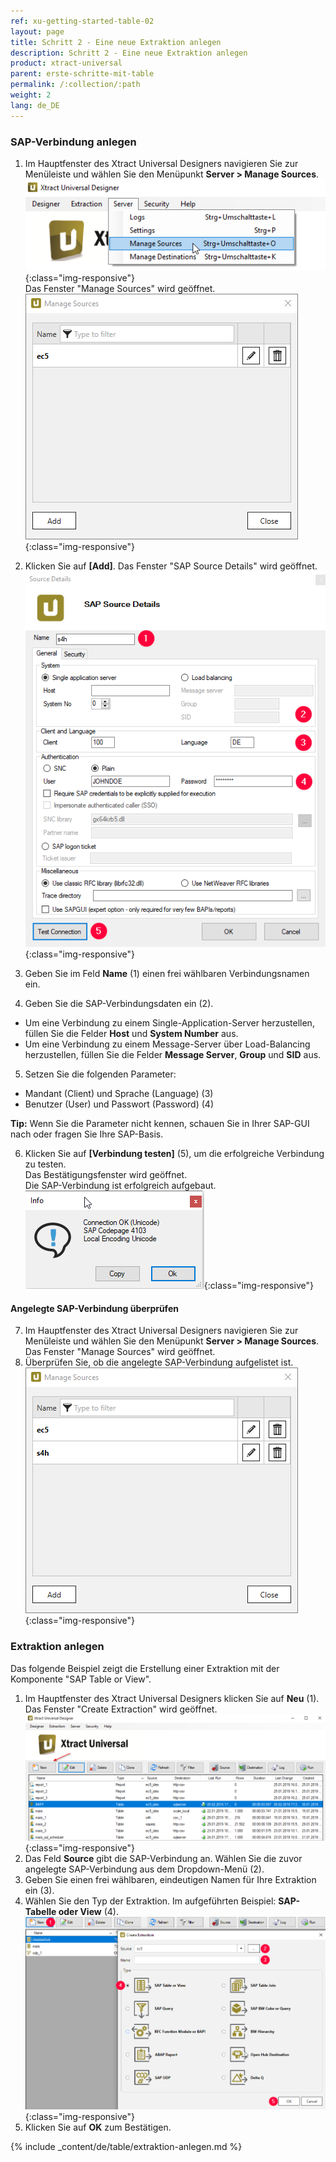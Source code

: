 ```yaml
---
ref: xu-getting-started-table-02
layout: page
title: Schritt 2 - Eine neue Extraktion anlegen
description: Schritt 2 - Eine neue Extraktion anlegen
product: xtract-universal
parent: erste-schritte-mit-table
permalink: /:collection/:path
weight: 2
lang: de_DE
---
```

### SAP-Verbindung anlegen

1. Im Hauptfenster des Xtract Universal Designers navigieren Sie zur Menüleiste und wählen Sie den Menüpunkt **Server > Manage Sources**.<br>
![XU-Create-Connection-1](/img/content/server_manage_sources.png){:class="img-responsive"}<br>
Das Fenster "Manage Sources" wird geöffnet.<br>
![XU-Create-Connection-2](/img/content/xu_manage_source.png){:class="img-responsive"}<br>

2. Klicken Sie auf **[Add]**. Das Fenster "SAP Source Details" wird geöffnet.<br>
![XU-Create-Connection-3-A](/img/content/xu/sap_source-details.png){:class="img-responsive"}<br>
3. Geben Sie im Feld **Name** (1) einen frei wählbaren Verbindungsnamen ein. 
4. Geben Sie die SAP-Verbindungsdaten ein (2). <br>
- Um eine Verbindung zu einem Single-Application-Server herzustellen, füllen Sie die Felder **Host** und **System Number** aus. <br>
- Um eine Verbindung zu einem Message-Server über Load-Balancing herzustellen, füllen Sie die Felder **Message Server**, **Group** und **SID** aus. <br>
5. Setzen Sie die folgenden Parameter:
- Mandant (Client) und Sprache (Language) (3)
- Benutzer (User) und Passwort (Password) (4) <br>

**Tip:** Wenn Sie die Parameter nicht kennen, schauen Sie in Ihrer SAP-GUI nach oder fragen Sie Ihre SAP-Basis. <br>

6. Klicken Sie auf **[Verbindung testen]** (5), um die erfolgreiche Verbindung zu testen. <br>
Das Bestätigungsfenster wird geöffnet. <br>
Die SAP-Verbindung ist erfolgreich aufgebaut.<br> 
![XU-Create-Connection-3](/img/content/xu_test_connection.png){:class="img-responsive"} <br>

#### Angelegte SAP-Verbindung überprüfen
7. Im Hauptfenster des Xtract Universal Designers navigieren Sie zur Menüleiste und wählen Sie den Menüpunkt **Server > Manage Sources**.<br>
Das Fenster "Manage Sources" wird geöffnet.<br>
8. Überprüfen Sie, ob die angelegte SAP-Verbindung aufgelistet ist.<br>
![XU-Create-Connection-4](/img/content/xu_manage_source_2.png){:class="img-responsive"}

### Extraktion anlegen
Das folgende Beispiel zeigt die Erstellung einer Extraktion mit der Komponente "SAP Table or View".
1. Im Hauptfenster des Xtract Universal Designers klicken Sie auf **Neu** (1).
Das Fenster "Create Extraction" wird geöffnet.
![Create-New-Table-Extraction](/img/content/xu_extraction_anlegen.png){:class="img-responsive"}<br>
2. Das Feld **Source** gibt die SAP-Verbindung an. Wählen Sie die zuvor angelegte SAP-Verbindung aus dem Dropdown-Menü (2).
3. Geben Sie einen frei wählbaren, eindeutigen Namen für Ihre Extraktion ein (3).
4. Wählen Sie den Typ der Extraktion. Im aufgeführten Beispiel: **SAP-Tabelle oder View** (4). 
![Add-Extraction](/img/content/xu/xu_tabellen_extraktion_anlegen.png){:class="img-responsive"} <br>
5. Klicken Sie auf **OK** zum Bestätigen.

{% include _content/de/table/extraktion-anlegen.md  %}